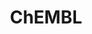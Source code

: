 ---
bigquery: https://console.cloud.google.com/bigquery?p=patents-public-data&d=ebi_chembl&page=dataset
citation: '"The ChEMBL database in 2017." Anna Gaulton, Anne Hersey, Michał Nowotka,
  A Patrícia Bento, Jon Chambers, David Mendez, Prudence Mutowo, Francis Atkinson,
  Louisa J Bellis, Elena Cibrián-Uhalte, Mark Davies, Nathan Dedman, Anneli Karlsson,
  María Paula Magariños, John P Overington, George Papadatos, Ines Smit, Andrew R
  Leach Nucleic acids Research (2017) 45 (Database Issue), D945-D954'
contributors: European Bioinformatics Institute
cost: None
description: ChEMBL Data is a manually curated database of small molecules used in
  drug discovery, including information about existing patented drugs.
documentation: 'schema: https://www.ebi.ac.uk/chembl/db_schema


  '
last_edit: 04/06/2022, 10:30:10
location: https://console.cloud.google.com/marketplace/product/google_patents_public_datasets/chembl
maintained_by: EMBL-EBI, an outstation of European Molecular Biology Laboratory
related_publications: '

  ChEMBL: towards direct deposition of bioassay data.


  Mendez D, Gaulton A, Bento AP, Chambers J, De Veij M, Félix E, Magariños MP, Mosquera
  JF, Mutowo P, Nowotka M, Gordillo-Marañón M, Hunter F, Junco L, Mugumbate G, Rodriguez-Lopez
  M, Atkinson F, Bosc N, Radoux CJ, Segura-Cabrera A, Hersey A, Leach AR.


  — Nucleic Acids Res. 2019; 47(D1):D930-D940. doi: 10.1093/nar/gky1075

  '
schema_fields:
- level2
- protclasssyn_id
- mc_tax_id
- l2
- cpd_str_alert_id
- stem
- caloha_id
- published_type
- parent_molregno
- full_molformula
- le
- annotation
- usan_year
- clo_id
- targrel_id
- curated_by
- variant_id
- mesh_id
- withdrawn_year
- compound_name
- data_validity_comment
- efo_term
- level4_description
- psa
- substrate_record_id
- tax_id
- cx_most_apka
- warning_description
- publication_number
- level1
- year
- updated_on
- mol_hrac_id
- issue
- prodrug
- species_group_flag
- protein_class_id
- last_page
- title
- max_phase_for_ind
- tid
- therapeutic_flag
- as_id
- cell_source_tissue
- major_class
- ad_type
- cell_id
- acd_logp
- hba
- mol_irac_id
- ref_url
- entity_type
- site_id
- ddd_units
- aromatic_rings
- dosage_form
- isoform
- black_box_warning
- predbind_id
- idx
- domain_description
- first_in_class
- warning_type
- status
- short_name
- description
- bto_id
- domain_type
- irac_code
- updated_by
- activity_comment
- uo_units
- assay_category
- cell_description
- company
- mol_frac_id
- aidx
- l8
- sei
- standard_text_value
- enzyme_name
- delist_flag
- published_relation
- route
- who_extra
- ref_id
- uberon_id
- accession
- pref_name
- source_domain_id
- indication_class
- cx_most_bpka
- standard_value
- drugind_id
- normal_range_min
- mesh_heading
- ingredient
- journal
- polymer_flag
- submission_date
- source
- natural_product
- num_ro5_violations
- tid_fixed
- subgroup
- start_position
- patent_id
- stem_class
- component_synonym
- acd_most_apka
- upper_value
- structure_type
- curation_comment
- sequence_md5sum
- ro3_pass
- indref_id
- mc_target_accession
- canonical_smiles
- protein_class_synonym
- level4
- assay_subcellular_fraction
- bao_format
- molregno
- oc_id
- domain_name
- cell_source_organism
- volume
- assay_class_id
- efo_id
- standard_type
- l5
- rtb
- mc_target_name
- topical
- activity_id
- warning_id
- mc_target_type
- trade_name
- result_flag
- compd_id
- standard_upper_value
- doc_type
- ass_cls_map_id
- qudt_units
- enzyme_tid
- dosed_ingredient
- ddd_admr
- hrac_code
- patent_expire_date
- target_desc
- l4
- cell_name
- hbd_lipinski
- ddd_comment
- withdrawn_country
- patent_use_code
- res_stem_id
- patent_no
- end_position
- ridx
- published_value
- active_ingredient
- alert_set_id
- path
- activity_count
- standard_units
- name
- cell_ontology_id
- qed_weighted
- comp_class_id
- job_id
- doi
- availability_type
- site_residues
- nda_type
- chebi_par_id
- innovator_company
- version
- warning_country
- level5
- assay_strain
- relationship_desc
- src_id
- molecule_type
- mutation
- protein_class_desc
- pathway_id
- authors
- level1_description
- hrac_class_id
- helm_notation
- hba_lipinski
- mw_freebase
- cidx
- country
- go_id
- smarts
- metabolite_record_id
- label
- ddd_value
- assay_source
- alogp
- level3
- mol_atc_id
- l7
- mechanism_comment
- tbl
- num_lipinski_ro5_violations
- db_version
- creation_date
- value
- src_short_name
- irac_class_id
- db_source
- toid
- domain_id
- type
- warnref_id
- assay_param_id
- parent_type
- doc_id
- max_phase
- bao_id
- prediction_method
- confidence_score
- set_name
- aspect
- acd_most_bpka
- product_id
- l6
- assay_type
- withdrawn_reason
- l3
- class_type
- standard_inchi
- binding_site_comment
- co_stem_id
- entity_id
- molecular_species
- chirality
- cell_source_tax_id
- heavy_atoms
- who_name
- stat
- ddd_id
- level2_description
- num_alerts
- chembl_id
- rgid
- comments
- assay_id
- pubmed_id
- definition
- pchembl_value
- molecular_mechanism
- biocomp_id
- formulation_id
- standard_relation
- applicant_full_name
- alert_id
- downgraded
- frac_code
- inorganic_flag
- first_page
- assay_organism
- usan_stem_id
- withdrawn_flag
- targcomp_id
- orig_description
- cellosaurus_id
- src_assay_id
- target_mapping
- acd_logd
- mc_organism
- assay_tax_id
- alert_name
- previous_company
- synonyms
- warning_class
- selectivity_comment
- cx_logp
- sequence
- std_act_id
- drug_substance_flag
- drug_record_id
- relationship
- parameter_type
- disease_efficacy
- sitecomp_id
- metref_id
- src_description
- compsyn_id
- mecref_id
- action_type
- target_type
- syn_type
- drug_product_flag
- molfile
- prod_pat_id
- usan_stem_definition
- usan_substem
- usan_stem
- full_mwt
- first_approval
- comp_go_id
- met_id
- published_units
- parent_id
- research_stem
- actsm_id
- units
- mec_id
- active_molregno
- assay_cell_type
- ref_type
- abstract
- parent_go_id
- cx_logd
- site_name
- molsyn_id
- homologue
- l1
- cl_lincs_id
- parameter_value
- normal_range_max
- record_id
- text_value
- relationship_type
- confidence
- src_compound_id
- smid
- mw_monoisotopic
- direct_interaction
- relation
- parenteral
- strength
- atc_code
- potential_duplicate
- priority
- level3_description
- pathway_key
- compound_key
- standard_flag
- ap_id
- met_comment
- assay_test_type
- frac_class_id
- mechanism_of_action
- organism
- tissue_id
- related_tid
- component_id
- last_active
- assay_desc
- assay_tissue
- standard_inchi_key
- bao_endpoint
- component_type
- bei
- met_conversion
- warning_year
- withdrawn_class
- hbd
- class_level
- lle
- log_id
- oral
- approval_date
shortname: chembl
tags:
- biotechnology
- health
- chemical
- bioinformatics
- medical
terms_of_use: CC BY-SA 3.0
title: ChEMBL
uuid: e232a192-965c-4ec9-904c-155b6dfe56c5
---